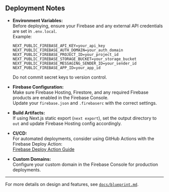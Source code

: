 ## Deployment Notes

- **Environment Variables:**  
  Before deploying, ensure your Firebase and any external API credentials are set in `.env.local`.  
  Example:
  ```
  NEXT_PUBLIC_FIREBASE_API_KEY=your_api_key
  NEXT_PUBLIC_FIREBASE_AUTH_DOMAIN=your_auth_domain
  NEXT_PUBLIC_FIREBASE_PROJECT_ID=your_project_id
  NEXT_PUBLIC_FIREBASE_STORAGE_BUCKET=your_storage_bucket
  NEXT_PUBLIC_FIREBASE_MESSAGING_SENDER_ID=your_sender_id
  NEXT_PUBLIC_FIREBASE_APP_ID=your_app_id
  ```
  Do not commit secret keys to version control.

- **Firebase Configuration:**  
  Make sure Firebase Hosting, Firestore, and any required Firebase products are enabled in the Firebase Console.  
  Update your `firebase.json` and `.firebaserc` with the correct settings.

- **Build Artifacts:**  
  If using Next.js static export (`next export`), set the output directory to `out` and update Firebase Hosting config accordingly.

- **CI/CD:**  
  For automated deployments, consider using GitHub Actions with the Firebase Deploy Action:  
  [Firebase Deploy Action Guide](https://github.com/marketplace/actions/firebase-deploy)

- **Custom Domains:**  
  Configure your custom domain in the Firebase Console for production deployments.

---

For more details on design and features, see [`docs/blueprint.md`](https://github.com/le-arch/studio/blob/main/docs/blueprint.md).
